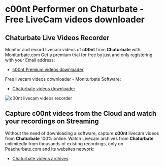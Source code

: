 # c00nt Performer on Chaturbate - Free LiveCam videos downloader

## Chaturbate Live Videos Recorder

Monitor and record livecam videos of **c00nt** from **Chaturbate** with Moniturbate.com
Get a premium trial for free by just and only registering with your Email address:
* [c00nt Premium videos downloader](https://moniturbate.com/request-demo-licence-key.html)

Free livecam videos downloader - Moniturbate Software:
* [Chaturbate videos downloader](https://moniturbate.com/moniturbate-download-software.html)

![c00nt livecam videos recorder](https://peachurnet.com/templates/moniturbate-software.png)


## Capture c00nt videos from the Cloud and watch your recordings on Streaming

Without the need of downloading a software, capture **c00nt** livecam videos from **Chaturbate** 100% online.
Watch Livecam archives from **Chaturbate** unlimitedly from thousands of existing recordings, only on Peachurbate.com and its websites network:
* [Chaturbate videos archives](https://peachurnet.com/)